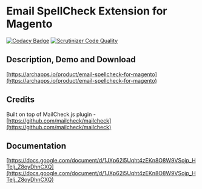 # Email SpellCheck Extension for Magento

[![Codacy Badge](https://api.codacy.com/project/badge/grade/2f4ac840363d45de8a1e53be45c8ba03)](https://www.codacy.com/app/raivis-vitols/magento-email-spellcheck)
[![Scrutinizer Code Quality](https://scrutinizer-ci.com/g/raivis-vitols/magento-email-spellcheck/badges/quality-score.png?b=master)](https://scrutinizer-ci.com/g/raivis-vitols/magento-email-spellcheck/?branch=master)

## Description, Demo and Download
[https://archapps.io/product/email-spellcheck-for-magento](https://archapps.io/product/email-spellcheck-for-magento)

## Credits
Built on top of MailCheck.js plugin - [https://github.com/mailcheck/mailcheck](https://github.com/mailcheck/mailcheck)

## Documentation
[https://docs.google.com/document/d/1JXp62i5Uqht4zEKn8O8W9VSojp_HTeIj_Z8oyDhnCXQ](https://docs.google.com/document/d/1JXp62i5Uqht4zEKn8O8W9VSojp_HTeIj_Z8oyDhnCXQ)